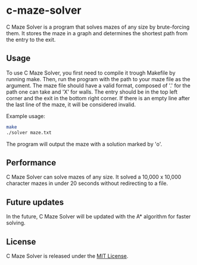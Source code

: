 # c-maze-solver

C Maze Solver is a program that solves mazes of any size by brute-forcing them. It stores the
maze in a graph and determines the shortest path from the entry to the exit.

## Usage
To use C Maze Solver, you first need to compile it trough Makefile by running make. Then, run
the program with the path to your maze file as the argument. The maze file should have a
valid format, composed of '.' for the path one can take and 'X' for walls. The entry should be in
the top left corner and the exit in the bottom right corner. If there is an empty line after the
last line of the maze, it will be considered invalid.

Example usage:
```bash
make
./solver maze.txt
```
The program will output the maze with a solution marked by 'o'.

## Performance
C Maze Solver can solve mazes of any size. It solved a 10,000 x 10,000 character mazes in
under 20 seconds without redirecting to a file.

## Future updates
In the future, C Maze Solver will be updated with the A* algorithm for faster solving.

## License
C Maze Solver is released under the [MIT License](./LICENSE).
